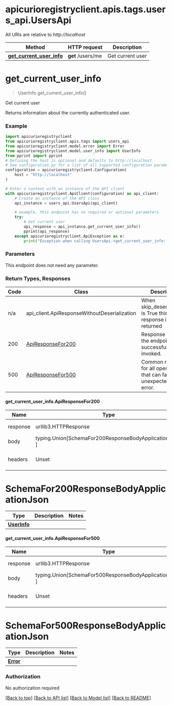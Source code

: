 <a id="__pageTop"></a>
# apicurioregistryclient.apis.tags.users_api.UsersApi

All URIs are relative to *http://localhost*

Method | HTTP request | Description
------------- | ------------- | -------------
[**get_current_user_info**](#get_current_user_info) | **get** /users/me | Get current user

# **get_current_user_info**
<a id="get_current_user_info"></a>
> UserInfo get_current_user_info()

Get current user

Returns information about the currently authenticated user.

### Example

```python
import apicurioregistryclient
from apicurioregistryclient.apis.tags import users_api
from apicurioregistryclient.model.error import Error
from apicurioregistryclient.model.user_info import UserInfo
from pprint import pprint
# Defining the host is optional and defaults to http://localhost
# See configuration.py for a list of all supported configuration parameters.
configuration = apicurioregistryclient.Configuration(
    host = "http://localhost"
)

# Enter a context with an instance of the API client
with apicurioregistryclient.ApiClient(configuration) as api_client:
    # Create an instance of the API class
    api_instance = users_api.UsersApi(api_client)

    # example, this endpoint has no required or optional parameters
    try:
        # Get current user
        api_response = api_instance.get_current_user_info()
        pprint(api_response)
    except apicurioregistryclient.ApiException as e:
        print("Exception when calling UsersApi->get_current_user_info: %s\n" % e)
```
### Parameters
This endpoint does not need any parameter.

### Return Types, Responses

Code | Class | Description
------------- | ------------- | -------------
n/a | api_client.ApiResponseWithoutDeserialization | When skip_deserialization is True this response is returned
200 | [ApiResponseFor200](#get_current_user_info.ApiResponseFor200) | Response when the endpoint is successfully invoked.
500 | [ApiResponseFor500](#get_current_user_info.ApiResponseFor500) | Common response for all operations that can fail with an unexpected server error.

#### get_current_user_info.ApiResponseFor200
Name | Type | Description  | Notes
------------- | ------------- | ------------- | -------------
response | urllib3.HTTPResponse | Raw response |
body | typing.Union[SchemaFor200ResponseBodyApplicationJson, ] |  |
headers | Unset | headers were not defined |

# SchemaFor200ResponseBodyApplicationJson
Type | Description  | Notes
------------- | ------------- | -------------
[**UserInfo**](../../models/UserInfo.md) |  | 


#### get_current_user_info.ApiResponseFor500
Name | Type | Description  | Notes
------------- | ------------- | ------------- | -------------
response | urllib3.HTTPResponse | Raw response |
body | typing.Union[SchemaFor500ResponseBodyApplicationJson, ] |  |
headers | Unset | headers were not defined |

# SchemaFor500ResponseBodyApplicationJson
Type | Description  | Notes
------------- | ------------- | -------------
[**Error**](../../models/Error.md) |  | 


### Authorization

No authorization required

[[Back to top]](#__pageTop) [[Back to API list]](../../../README.md#documentation-for-api-endpoints) [[Back to Model list]](../../../README.md#documentation-for-models) [[Back to README]](../../../README.md)

